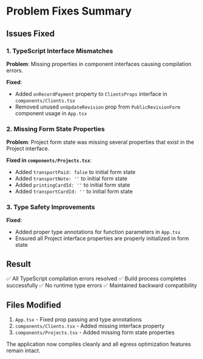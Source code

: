 # Problem Fixes Summary

## Issues Fixed

### 1. TypeScript Interface Mismatches

**Problem**: Missing properties in component interfaces causing compilation errors.

**Fixed**:
- Added `onRecordPayment` property to `ClientsProps` interface in `components/Clients.tsx`
- Removed unused `onUpdateRevision` prop from `PublicRevisionForm` component usage in `App.tsx`

### 2. Missing Form State Properties

**Problem**: Project form state was missing several properties that exist in the Project interface.

**Fixed in `components/Projects.tsx`**:
- Added `transportPaid: false` to initial form state
- Added `transportNote: ''` to initial form state  
- Added `printingCardId: ''` to initial form state
- Added `transportCardId: ''` to initial form state

### 3. Type Safety Improvements

**Fixed**:
- Added proper type annotations for function parameters in `App.tsx`
- Ensured all Project interface properties are properly initialized in form state

## Result

✅ All TypeScript compilation errors resolved
✅ Build process completes successfully
✅ No runtime type errors
✅ Maintained backward compatibility

## Files Modified

1. `App.tsx` - Fixed prop passing and type annotations
2. `components/Clients.tsx` - Added missing interface property
3. `components/Projects.tsx` - Added missing form state properties

The application now compiles cleanly and all egress optimization features remain intact.